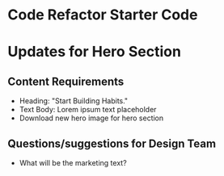 # Code Refactor Starter Code
   # Updates for Hero Section

   ## Content Requirements
   * Heading: "Start Building Habits."
   * Text Body: Lorem ipsum text placeholder
   * Download new hero image for hero section

   ## Questions/suggestions for Design Team
   * What will be the marketing text?